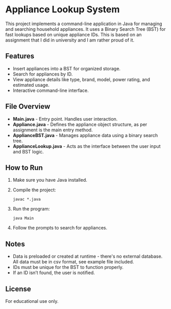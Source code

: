 # Appliance Lookup System

This project implements a command-line application in Java for managing and searching household appliances. It uses a Binary Search Tree (BST) for fast lookups based on unique appliance IDs.
This is based on an assignment that I did in university and I am rather proud of it. 

## Features

* Insert appliances into a BST for organized storage.
* Search for appliances by ID.
* View appliance details like type, brand, model, power rating, and estimated usage.
* Interactive command-line interface.

## File Overview

* **Main.java** - Entry point. Handles user interaction.
* **Appliance.java** - Defines the appliance object structure, as per assignment is the main entry method.
* **ApplianceBST.java** - Manages appliance data using a binary search tree.
* **ApplianceLookup.java** - Acts as the interface between the user input and BST logic.

## How to Run

1. Make sure you have Java installed.

2. Compile the project:

   ```
   javac *.java
   ```

3. Run the program:

   ```
   java Main
   ```

4. Follow the prompts to search for appliances.

## Notes

* Data is preloaded or created at runtime - there's no external database. All data must be in csv format, see example file included. 
* IDs must be unique for the BST to function properly.
* If an ID isn’t found, the user is notified.

## License

For educational use only.
